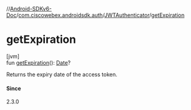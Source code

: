 //[Android-SDKv6-Doc](../../../index.md)/[com.ciscowebex.androidsdk.auth](../index.md)/[JWTAuthenticator](index.md)/[getExpiration](get-expiration.md)

# getExpiration

[jvm]\
fun [getExpiration](get-expiration.md)(): [Date](https://docs.oracle.com/javase/8/docs/api/java/util/Date.html)?

Returns the expiry date of the access token.

#### Since

2.3.0
